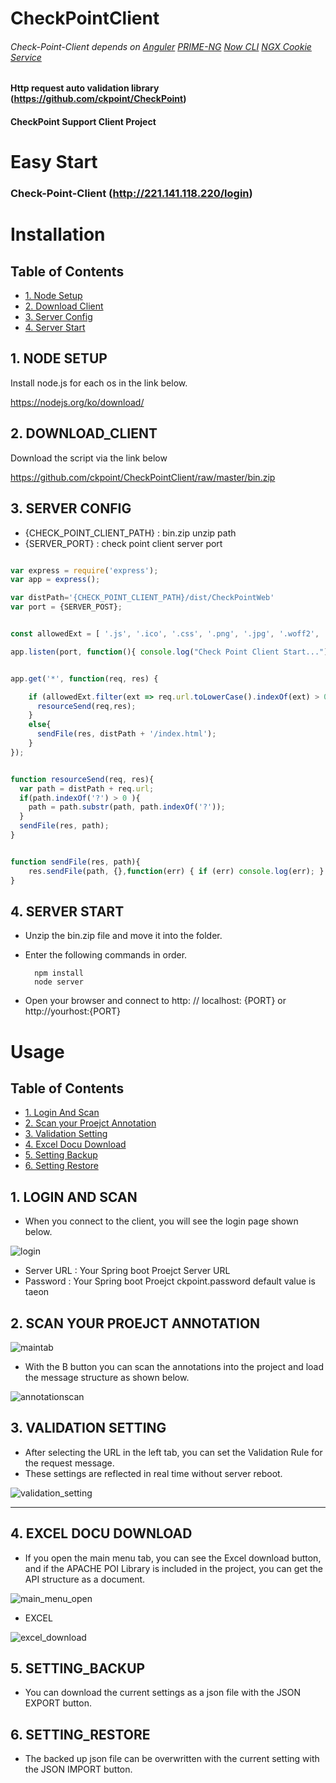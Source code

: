 # CheckPointClient
###### Check-Point-Client depends on [Anguler](https://github.com/angular) [PRIME-NG](https://github.com/primefaces/primeng) [Now CLI](https://github.com/zeit/now-cli)  [NGX Cookie Service](https://github.com/7leads/ngx-cookie-service) 

#### Http request auto validation library (https://github.com/ckpoint/CheckPoint)
#### CheckPoint Support Client Project

# Easy Start

###  Check-Point-Client (http://221.141.118.220/login)

# Installation

## Table of Contents
- [ 1. Node Setup ](#node-setup)
- [ 2. Download Client ](#download-client)
- [ 3. Server Config ](#server-config)
- [ 4. Server Start ](#server-start)


## 1. NODE SETUP

Install node.js for each os in the link below.

https://nodejs.org/ko/download/

## 2. DOWNLOAD_CLIENT

Download the script via the link below

https://github.com/ckpoint/CheckPointClient/raw/master/bin.zip

## 3. SERVER CONFIG

- {CHECK_POINT_CLIENT_PATH} : bin.zip unzip path
- {SERVER_PORT} : check point client server port

```javascript

var express = require('express');
var app = express();

var distPath='{CHECK_POINT_CLIENT_PATH}/dist/CheckPointWeb'
var port = {SERVER_POST};


const allowedExt = [ '.js', '.ico', '.css', '.png', '.jpg', '.woff2', '.woff', '.ttf', '.svg', '.gif' ];

app.listen(port, function(){ console.log("Check Point Client Start...")})


app.get('*', function(req, res) {

    if (allowedExt.filter(ext => req.url.toLowerCase().indexOf(ext) > 0).length > 0) {
      resourceSend(req,res);
    }
    else{
      sendFile(res, distPath + '/index.html');
    }
});


function resourceSend(req, res){
  var path = distPath + req.url;
  if(path.indexOf('?') > 0 ){
    path = path.substr(path, path.indexOf('?'));
  }
  sendFile(res, path);
}


function sendFile(res, path){
    res.sendFile(path, {},function(err) { if (err) console.log(err); } );
}

```

## 4. SERVER START

- Unzip the bin.zip file and move it into the folder.
- Enter the following commands in order.

        npm install
        node server

- Open your browser and connect to http: // localhost: {PORT} or http://yourhost:{PORT}

# Usage

## Table of Contents
- [ 1. Login And Scan ](#login-and-scan)
- [ 2. Scan your Proejct Annotation ](#scan-your-proejct-annotation)
- [ 3. Validation Setting ](#validation-setting)
- [ 4. Excel Docu Download](#excel-docu-download)
- [ 5. Setting Backup](#setting-backup)
- [ 6. Setting Restore](#setting-restore)

## 1. LOGIN AND SCAN
- When you connect to the client, you will see the login page shown below.

![login](https://github.com/ckpoint/CheckPointClient/blob/master/res/screenshot/login.png)

- Server URL : Your Spring boot Proejct Server URL
- Password : Your Spring boot Proejct ckpoint.password default value is taeon


## 2. SCAN YOUR PROEJCT ANNOTATION

![maintab](https://github.com/ckpoint/CheckPointClient/blob/master/res/screenshot/main_tab.png)

- With the B button you can scan the annotations into the project and load the message structure as shown below.


![annotationscan](https://github.com/ckpoint/CheckPointClient/blob/master/res/screenshot/annotation_scan.png)

## 3. VALIDATION SETTING

- After selecting the URL in the left tab, you can set the Validation Rule for the request message.
- These settings are reflected in real time without server reboot.

![validation_setting](https://github.com/ckpoint/CheckPointClient/blob/master/res/screenshot/validation_seting.png)

-------------------------------------------------------------------------------------
## 4. EXCEL DOCU DOWNLOAD

- If you open the main menu tab, you can see the Excel download button, and if the APACHE POI Library is included in the project, you can get the API structure as a document.

![main_menu_open](https://github.com/ckpoint/CheckPointClient/blob/master/res/screenshot/main_menu_open.png)

- EXCEL

![excel_download](https://github.com/ckpoint/CheckPointClient/blob/master/res/screenshot/excel_download.png)

## 5. SETTING_BACKUP

- You can download the current settings as a json file with the JSON EXPORT button.

## 6. SETTING_RESTORE

- The backed up json file can be overwritten with the current setting with the JSON IMPORT button.

